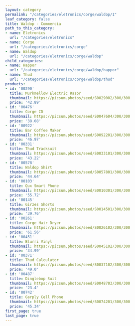 ```yaml
---
layout: category
permalink: "/categories/eletronics/corge/waldop/1"
leaf_category: false
title: Waldop - Commercia
path_to_this_category:
- name: Eletronics
  url: "/categories/eletronics"
- name: Corge
  url: "/categories/eletronics/corge"
- name: Waldop
  url: "/categories/eletronics/corge/waldop"
child_categories:
- name: Happor
  url: "/categories/eletronics/corge/waldop/happor"
- name: Thud
  url: "/categories/eletronics/corge/waldop/thud"
products:
- id: '00290'
  title: Murkmellow Electric Razor
  thumbnail: https://picsum.photos/seed/S0029002/300/300
  price: '42.89'
- id: '00476'
  title: Corge CD
  thumbnail: https://picsum.photos/seed/S0047604/300/300
  price: '38.08'
- id: '00922'
  title: Bar Coffee Maker
  thumbnail: https://picsum.photos/seed/S0092201/300/300
  price: '46.97'
- id: '00331'
  title: Thud Tracksuit
  thumbnail: https://picsum.photos/seed/S0033101/300/300
  price: '43.22'
- id: '00578'
  title: Waldop Shirt
  thumbnail: https://picsum.photos/seed/S0057801/300/300
  price: '44.64'
- id: '00103'
  title: Qux Smart Phone
  thumbnail: https://picsum.photos/seed/S0010301/300/300
  price: '55.72'
- id: '00145'
  title: Girzes Shorts
  thumbnail: https://picsum.photos/seed/S0014501/300/300
  price: '39.76'
- id: '00261'
  title: Corge Hair Dryer
  thumbnail: https://picsum.photos/seed/S0026102/300/300
  price: '61.56'
- id: '00451'
  title: Blurri Vinyl
  thumbnail: https://picsum.photos/seed/S0045102/300/300
  price: '34.99'
- id: '00371'
  title: Thud Calculator
  thumbnail: https://picsum.photos/seed/S0037102/300/300
  price: '49.0'
- id: '00487'
  title: Dinglebop Suit
  thumbnail: https://picsum.photos/seed/S0048703/300/300
  price: '23.4'
- id: '00742'
  title: Garply Cell Phone
  thumbnail: https://picsum.photos/seed/S0074201/300/300
  price: '45.34'
first_page: true
last_page: true
---
```

